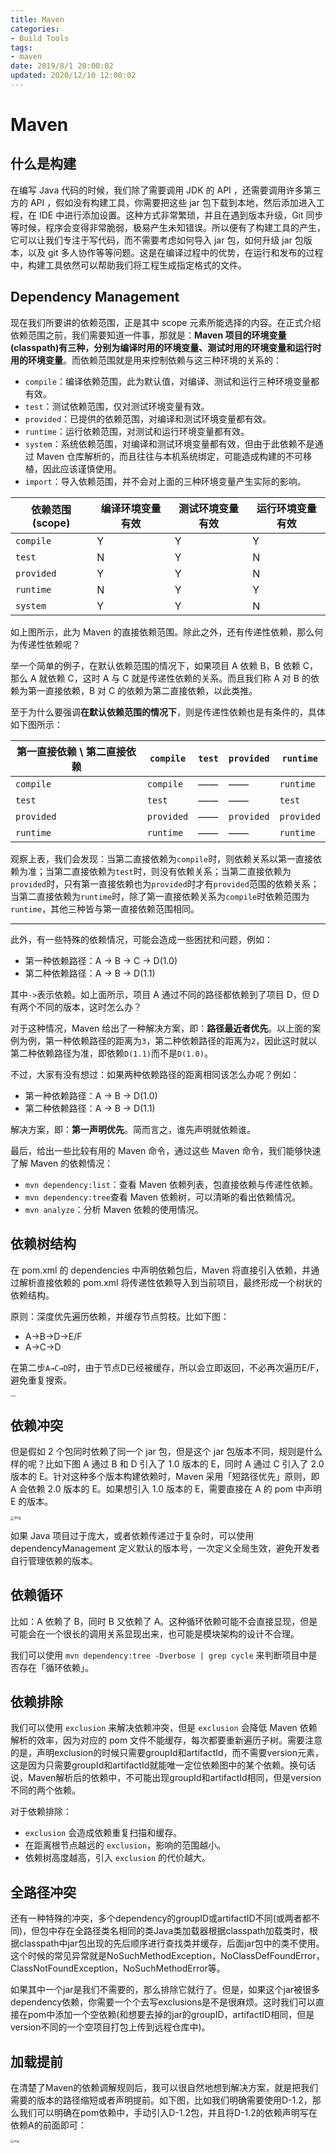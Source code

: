 ```yaml
---
title: Maven
categories:
- Build Tools
tags:
- maven
date: 2019/8/1 20:00:02
updated: 2020/12/10 12:00:02
---
```




# Maven

## 什么是构建

在编写 Java 代码的时候，我们除了需要调用 JDK 的 API ，还需要调用许多第三方的 API ，假如没有构建工具，你需要把这些 jar 包下载到本地，然后添加进入工程，在 IDE 中进行添加设置。这种方式非常繁琐，并且在遇到版本升级，Git 同步等时候，程序会变得非常脆弱，极易产生未知错误。所以便有了构建工具的产生，它可以让我们专注于写代码，而不需要考虑如何导入 jar 包，如何升级 jar 包版本，以及 git 多人协作等等问题。这是在编译过程中的优势，在运行和发布的过程中，构建工具依然可以帮助我们将工程生成指定格式的文件。

## Dependency Management

现在我们所要讲的依赖范围，正是其中 scope 元素所能选择的内容。在正式介绍依赖范围之前，我们需要知道一件事，那就是：**Maven 项目的环境变量(classpath)有三种，分别为编译时用的环境变量、测试时用的环境变量和运行时用的环境变量**。而依赖范围就是用来控制依赖与这三种环境的关系的：

- `compile`：编译依赖范围，此为默认值，对编译、测试和运行三种环境变量都有效。
- `test`：测试依赖范围，仅对测试环境变量有效。
- `provided`：已提供的依赖范围，对编译和测试环境变量都有效。
- `runtime`：运行依赖范围，对测试和运行环境变量都有效。
- `system`：系统依赖范围，对编译和测试环境变量都有效，但由于此依赖不是通过 Maven 仓库解析的，而且往往与本机系统绑定，可能造成构建的不可移植，因此应该谨慎使用。
- `import`：导入依赖范围，并不会对上面的三种环境变量产生实际的影响。

| 依赖范围(scope) | 编译环境变量有效 | 测试环境变量有效 | 运行环境变量有效 |
| --------------- | ---------------- | ---------------- | ---------------- |
| `compile`       | Y                | Y                | Y                |
| `test`          | N                | Y                | N                |
| `provided`      | Y                | Y                | N                |
| `runtime`       | N                | Y                | Y                |
| `system`        | Y                | Y                | N                |

如上图所示，此为 Maven 的直接依赖范围。除此之外，还有传递性依赖，那么何为传递性依赖呢？

举一个简单的例子，在默认依赖范围的情况下，如果项目 A 依赖 B，B 依赖 C，那么 A 就依赖 C，这时 A 与 C 就是传递性依赖的关系。而且我们称 A 对 B 的依赖为第一直接依赖，B 对 C 的依赖为第二直接依赖，以此类推。

至于为什么要强调**在默认依赖范围的情况下**，则是传递性依赖也是有条件的，具体如下图所示：

| 第一直接依赖 \ 第二直接依赖 | `compile`  | `test` | `provided` | `runtime`  |
| --------------------------- | ---------- | ------ | ---------- | ---------- |
| `compile`                   | `compile`  | ——     | ——         | `runtime`  |
| `test`                      | `test`     | ——     | ——         | `test`     |
| `provided`                  | `provided` | ——     | `provided` | `provided` |
| `runtime`                   | `runtime`  | ——     | ——         | `runtime`  |

观察上表，我们会发现：当第二直接依赖为`compile`时，则依赖关系以第一直接依赖为准；当第二直接依赖为`test`时，则没有依赖关系；当第二直接依赖为`provided`时，只有第一直接依赖也为`provided`时才有`provided`范围的依赖关系；当第二直接依赖为`runtime`时，除了第一直接依赖关系为`compile`时依赖范围为`runtime`，其他三种皆与第一直接依赖范围相同。

---

此外，有一些特殊的依赖情况，可能会造成一些困扰和问题，例如：

- 第一种依赖路径：A -> B -> C -> D(1.0)
- 第二种依赖路径：A -> B -> D(1.1)

其中`->`表示依赖。如上面所示，项目 A 通过不同的路径都依赖到了项目 D，但 D 有两个不同的版本，这时怎么办？

对于这种情况，Maven 给出了一种解决方案，即：**路径最近者优先**。以上面的案例为例，第一种依赖路径的距离为`3`，第二种依赖路径的距离为`2`，因此这时就以第二种依赖路径为准，即依赖`D(1.1)`而不是`D(1.0)`。

不过，大家有没有想过：如果两种依赖路径的距离相同该怎么办呢？例如：

- 第一种依赖路径：A -> B -> D(1.0)
- 第二种依赖路径：A -> B -> D(1.1)

解决方案，即：**第一声明优先**。简而言之，谁先声明就依赖谁。

最后，给出一些比较有用的 Maven 命令，通过这些 Maven 命令，我们能够快速了解 Maven 的依赖情况：

- `mvn dependency:list`：查看 Maven 依赖列表，包直接依赖与传递性依赖。
- `mvn dependency:tree`查看 Maven 依赖树，可以清晰的看出依赖情况。
- `mvn analyze`：分析 Maven 依赖的使用情况。

## 依赖树结构

在 pom.xml 的 dependencies 中声明依赖包后，Maven 将直接引入依赖，并通过解析直接依赖的 pom.xml 将传递性依赖导入到当前项目，最终形成一个树状的依赖结构。

原则：深度优先遍历依赖，并缓存节点剪枝。比如下图：

- A→B→D→E/F
- A→C→D

在第二步`A→C→D`时，由于节点D已经被缓存，所以会立即返回，不必再次遍历E/F，避免重复搜索。

<img src="https://gitee.com/gaoyi-ai/image-bed/raw/master/images/986147-faf73cbbb587cda3.png" alt="img" style="zoom: 20%;" />

## 依赖冲突

但是假如 2 个包同时依赖了同一个 jar 包，但是这个 jar 包版本不同，规则是什么样的呢？比如下图 A 通过 B 和 D 引入了 1.0 版本的 E，同时 A 通过 C 引入了 2.0 版本的 E。针对这种多个版本构建依赖时，Maven 采用「短路径优先」原则，即 A 会依赖 2.0 版本的 E。如果想引入 1.0 版本的 E，需要直接在 A 的 pom 中声明 E 的版本。

<img src="https://gitee.com/gaoyi-ai/image-bed/raw/master/images/986147-f13f3855e6798e05.png" alt="img" style="zoom: 40%;" />

如果 Java 项目过于庞大，或者依赖传递过于复杂时，可以使用 dependencyManagement 定义默认的版本号，一次定义全局生效，避免开发者自行管理依赖的版本。

## 依赖循环

比如：A 依赖了 B，同时 B 又依赖了 A。这种循环依赖可能不会直接显现，但是可能会在一个很长的调用关系显现出来，也可能是模块架构的设计不合理。

我们可以使用 `mvn dependency:tree -Dverbose | grep cycle` 来判断项目中是否存在「循环依赖」。

## 依赖排除

我们可以使用 `exclusion` 来解决依赖冲突，但是 `exclusion` 会降低 Maven 依赖解析的效率，因为对应的 pom 文件不能缓存，每次都要重新遍历子树。需要注意的是，声明exclusion的时候只需要groupId和artifactId，而不需要version元素，这是因为只需要groupId和artifactId就能唯一定位依赖图中的某个依赖。换句话说，Maven解析后的依赖中，不可能出现groupId和artifactId相同，但是version不同的两个依赖。

对于依赖排除：

- `exclusion` 会造成依赖重复扫描和缓存。
- 在距离根节点越远的 `exclusion`，影响的范围越小。
- 依赖树高度越高，引入 `exclusion` 的代价越大。

## 全路径冲突

还有一种特殊的冲突，多个dependency的groupID或artifactID不同(或两者都不同)，但包中存在全路径类名相同的类Java类加载器根据classpath加载类时，根据classpath中jar包出现的先后顺序进行查找类并缓存，后面jar包中的类不使用。这个时候的常见异常就是NoSuchMethodException，NoClassDefFoundError，ClassNotFoundException，NoSuchMethodError等。

如果其中一个jar是我们不需要的，那么排除它就行了。但是，如果这个jar被很多dependency依赖，你需要一个个去写exclusions是不是很麻烦。这时我们可以直接在pom中添加一个空依赖(和想要去掉的jar的groupID，artifactID相同，但是version不同的一个空项目打包上传到远程仓库中)。

## 加载提前

在清楚了Maven的依赖调解规则后，我可以很自然地想到解决方案，就是把我们需要的版本的路径缩短或者声明提前。如下图，比如我们明确需要使用D-1.2，那么我们可以明确在pom依赖中，手动引入D-1.2包，并且将D-1.2的依赖声明写在依赖A的前面即可：

<img src="https://gitee.com/gaoyi-ai/image-bed/raw/master/images/2636642-312ad6c23fcafbe7.png" alt="img" style="zoom: 33%;" />